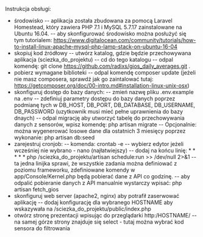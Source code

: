Instrukcja obsługi:
- środowisko
-- aplikacja została zbudowana za pomocą Laravel Homestead, który zawiera PHP 7.1 i MySQL 5.7.17 zainstalowane na Ubuntu 16.04.
-- aby skonfigurować środowisko można posłużyć się tym tutorialem: https://www.digitalocean.com/community/tutorials/how-to-install-linux-apache-mysql-php-lamp-stack-on-ubuntu-16-04
- skopiuj kod źródłowy
-- utwórz katalog, gdzie będzie przechowywana aplikacja (sciezka_do_projektu)
-- cd do tego katalogu
-- odpal komendę: git clone https://github.com/radixs/gios_daily_averages.git .
- pobierz wymagane biblioteki
-- odpal komendę composer update (jeżeli nie masz composera, sprawdź jak go zaintalować tutaj: https://getcomposer.org/doc/00-intro.md#installation-linux-unix-osx)
- skonfiguruj dostęp do bazy danych:
-- zmień nazwę pliku .env.example na .env
-- zdefiniuj parametry dostępu do bazy danych poprzez podmianę tych w DB_HOST, DB_PORT, DB_DATABASE, DB_USERNAME, DB_PASSWORD (uzytkownik musi mieć pełne uprawnienia do bazy dnaych)
-- odpal migrację aby utworzyć tabelę do przechowywania danych z sensorów, wpisz komendę: php artisan migrate
-- Opcjonalnie: można wygenerować losowe dane dla ostatnich 3 miesięcy poprzez wykonanie: php artisan db:seed
- zarejestruj cronjob:
-- komenda: crontab -e
-- wybierz edytor jeżeli wcześniej nie wybrano - nano (najłatwiejszy)
-- dodaj na końcu linię: * * * * * php /sciezka_do_projektu/artisan schedule:run >> /dev/null 2>&1
-- ta jedna linijka sprawi, że wszystkie zadania można definiować z poziomu frameworku, zdefiniowane komendy w app/Console/Kernel.php będą pobierać dane z API co godzinę.
-- aby odpalić pobieranie danych z API manualnie wystarczy wpisać: php artisan fetch_gios
- skonfiguruj web server (apache2, nginx) aby potrafił zaserwować aplikację
-- dodaj konfigurację dla wybranego HOSTNAME aby wskazywała na /sciezka_do_projektu/public/index.php
- otwórz stronę prezentacji wpisując do przeglądarki http:/HOSTNAME/
-- na samej górze strony znajduje się select - tutaj można wybrać kod sensora do filtrowania